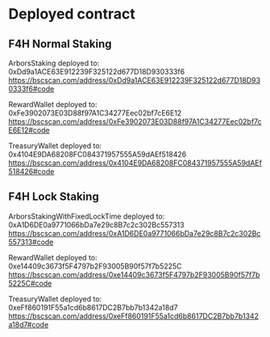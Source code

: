 # Deployed contract

## F4H Normal Staking

ArborsStaking deployed to: 0xDd9a1ACE63E912239F325122d677D18D930333f6
https://bscscan.com/address/0xDd9a1ACE63E912239F325122d677D18D930333f6#code

RewardWallet deployed to: 0xFe3902073E03D88f97A1C34277Eec02bf7cE6E12
https://bscscan.com/address/0xFe3902073E03D88f97A1C34277Eec02bf7cE6E12#code

TreasuryWallet deployed to: 0x4104E9DA68208FC084371957555A59dAEf518426
https://bscscan.com/address/0x4104E9DA68208FC084371957555A59dAEf518426#code

## F4H Lock Staking

ArborsStakingWithFixedLockTime deployed to: 0xA1D6DE0a9771066bDa7e29c8B7c2c302Bc557313
https://bscscan.com/address/0xA1D6DE0a9771066bDa7e29c8B7c2c302Bc557313#code

RewardWallet deployed to: 0xe14409c3673f5F4797b2F93005B90f57f7b5225C
https://bscscan.com/address/0xe14409c3673f5F4797b2F93005B90f57f7b5225C#code

TreasuryWallet deployed to: 0xeFf860191F55a1cd6b8617DC2B7bb7b1342a18d7
https://bscscan.com/address/0xeFf860191F55a1cd6b8617DC2B7bb7b1342a18d7#code
